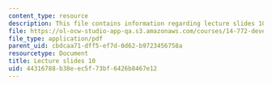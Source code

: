 ```yaml
---
content_type: resource
description: This file contains information regarding lecture slides 10.
file: https://ol-ocw-studio-app-qa.s3.amazonaws.com/courses/14-772-development-economics-macroeconomics-spring-2013/44316788b38eec5f73bf6426b8467e12_MIT14_722S13_lecture10.pdf
file_type: application/pdf
parent_uid: cbdcaa71-dff5-ef7d-0d62-b9723456758a
resourcetype: Document
title: Lecture slides 10
uid: 44316788-b38e-ec5f-73bf-6426b8467e12
---
```

